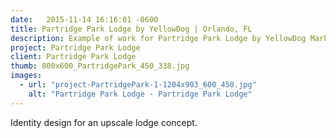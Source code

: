 ```yaml
---
date:   2015-11-14 16:16:01 -0600
title: Partridge Park Lodge by YellowDog | Orlando, FL
description: Example of work for Partridge Park Lodge by YellowDog Marketing Inc. | Orlando Graphic Design Agency
project: Partridge Park Lodge
client: Partridge Park Lodge
thumb: 800x600_PartridgePark_450_338.jpg
images:
  - url: "project-PartridgePark-1-1204x903_600_450.jpg"
    alt: "Partridge Park Lodge - Partridge Park Lodge"
---
```

​Identity design for an upscale lodge concept.